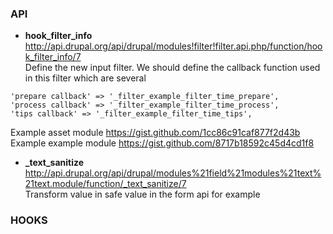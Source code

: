 ### API 

* **hook_filter_info**   
http://api.drupal.org/api/drupal/modules!filter!filter.api.php/function/hook_filter_info/7   
Define the new input filter. 
We should define the callback function used in this filter which are several 
```
'prepare callback' => '_filter_example_filter_time_prepare',
'process callback' => '_filter_example_filter_time_process',
'tips callback' => '_filter_example_filter_time_tips',
```
Example asset module https://gist.github.com/1cc86c91caf877f2d43b   
Example example module https://gist.github.com/8717b18592c45d4cd1f8

* **_text_sanitize**   
http://api.drupal.org/api/drupal/modules%21field%21modules%21text%21text.module/function/_text_sanitize/7   
Transform value in safe value in the form api for example

### HOOKS